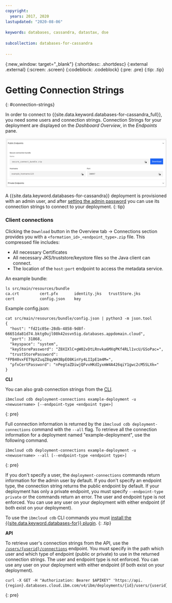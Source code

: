 ```yaml
---
copyright:
  years: 2017, 2020
lastupdated: "2020-08-06"

keywords: databases, cassandra, datastax, dse

subcollection: databases-for-cassandra

---
```


{:new_window: target="_blank"}
{:shortdesc: .shortdesc}
{:external .external}
{:screen: .screen}
{:codeblock: .codeblock}
{:pre: .pre}
{:tip: .tip}


# Getting Connection Strings
{: #connection-strings}

In order to connect to {{site.data.keyword.databases-for-cassandra_full}}, you need some users and connection strings. Connection Strings for your deployment are displayed on the _Dashboard Overview_, in the _Endpoints_ pane. 

![Endpoints pane on the Dashboard Overview](images/secure-connect-bundle-2.png)

A {{site.data.keyword.databases-for-cassandra}} deployment is provisioned with an admin user, and after [setting the admin password](/docs/databases-for-cassandra?topic=databases-for-cassandra-admin-password) you can use its connection strings to connect to your deployment.
{: tip}

### Client connections
Clicking the `Download` button in the Overview tab -> Connections section provides you with a `<formation_id>_<endpoint_type>.zip` file. This compressed file includes:
  * All necessary Certificates
  * All necessary JKS/truststore/keystore files so the Java client can connect.
  * The location of the `host:port` endpoint to access the metadata service.



An example bundle:
```
ls src/main/resources/bundle
ca.crt         cert.pfx       identity.jks   trustStore.jks
cert           config.json    key
```

Example config.json:
```
cat src/main/resources/bundle/config.json | python3 -m json.tool
{
  "host": "fd21c05e-28db-4858-9d8f-66651da81d74.bktg0ujl08k42osvn5ig.databases.appdomain.cloud",
  "port": 31868,
  "keyspace": "system",
  "keyStorePassword": "Z8XIXlC+gW02vDtLRnvka6MXqPKf4RLl1vcU/GSoPac=",
  "trustStorePassword": "FPB40vxFET9pXZuqZ8qyWH3BpEO8KinYy4LIIpE1m4M=",
  "pfxCertPassword": "nPegtaZDiwjQFvvHKdIyxmW4A426qiY1gwc2cM5SLXk="
}
```

**CLI** 

You can also grab connection strings from the [CLI](/docs/databases-cli-plugin?topic=databases-cli-plugin-cdb-reference#deployment-connections).
```
ibmcloud cdb deployment-connections example-deployment -u <newusername> [--endpoint-type <endpoint type>]
```
{: pre}

Full connection information is returned by the `ibmcloud cdb deployment-connections` command with the `--all` flag. To retrieve all the connection information for a deployment named "example-deployment", use the following command.
```
ibmcloud cdb deployment-connections example-deployment -u <newusername> --all [--endpoint-type <endpoint type>]
```
{: pre}

If you don't specify a user, the `deployment-connections` commands return information for the admin user by default. If you don't specify an endpoint type, the connection string returns the public endpoint by default. If your deployment has only a private endpoint, you must specify `--endpoint-type private` or the commands return an error. The user and endpoint type is not enforced. You can use any user on your deployment with either endpoint (if both exist on your deployment).

To use the `ibmcloud cdb` CLI commands you must [install the {{site.data.keyword.databases-for}} plugin](/docs/databases-for-mongodb?topic=databases-cli-plugin-cdb-reference#installing-the-cloud-databases-cli-plug-in).
{: .tip}

**API** 

To retrieve user's connection strings from the API, use the [`/users/{userid}/connections`](https://{DomainName}/apidocs/cloud-databases-api#discover-connection-information-for-a-deployment-f-e81026) endpoint. You must specify in the path which user and which type of endpoint (public or private) to use in the returned connection strings. The user and endpoint type is not enforced. You can use any user on your deployment with either endpoint (if both exist on your deployment).
```
curl -X GET -H "Authorization: Bearer $APIKEY" 'https://api.{region}.databases.cloud.ibm.com/v4/ibm/deployments/{id}/users/{userid}/connections/{endpoint_type}'
```
{: pre}

